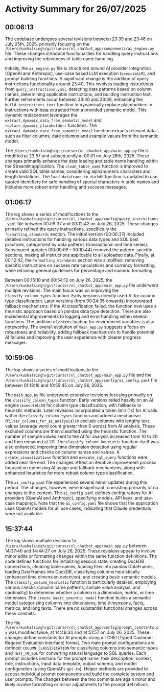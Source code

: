 # Activity Summary for 26/07/2025

## 00:06:13
The codebase undergoes several revisions between 23:39 and 23:46 on July 25th, 2025, primarily focusing on the `/Users/kushalsingh/git/cursor/xl_chatbot_app/components/ai_engine.py` file.  These changes introduce functionalities for handling query instructions and improving the robustness of  table name handling.

Initially, the `ai_engine.py` file is structured around AI provider integration (OpenAI and Anthropic), use-case based LLM execution (`executeLLM`), and prompt building functions.  A significant change is the addition of query instructions functionality around 23:40. This involves loading instructions from `query_instructions.yaml`, detecting data patterns based on column names, determining applicable instructions, and building instruction text.  Further refinements occur between 23:40 and 23:46, enhancing the `build_instructions_text` function to dynamically replace placeholders in instructions with data extracted from a provided semantic model.  This dynamic replacement leverages the `extract_dynamic_data_from_semantic_model` and `replace_dynamic_placeholders` functions. The `extract_dynamic_data_from_semantic_model` function extracts relevant data such as filter columns, date columns and example values from the semantic model.

The `/Users/kushalsingh/git/cursor/xl_chatbot_app/main_app.py` file is modified at 23:57 and subsequently at 00:01 on July 26th, 2025. These changes primarily enhance the data loading and table name handling within the Streamlit application.  The `clean_table_name` function is improved to create valid SQL table names, considering alphanumeric characters and length limitations.  The `load_dataframe_to_duckdb` function is updated to use quoted identifiers for safe handling of special characters in table names and includes more robust error handling and success messages.


## 01:06:17
The log shows a series of modifications to the `/Users/kushalsingh/git/cursor/xl_chatbot_app/config/query_instructions.yaml` file between 00:06:37 and 00:12:42 on July 26, 2025.  These changes primarily refined the query instructions, specifically the `formatting_standards` section.  The initial version (00:06:37) included detailed instructions for handling various data types and SQL best practices, categorized by data patterns (transactional and time series).  Subsequent updates (00:09:09 - 00:10:44) removed the pattern-specific sections, making all instructions applicable to all uploaded data.  Finally, at 00:12:42, the `formatting_standards` section was simplified, removing specific instructions on success rate calculations and currency formatting, while retaining general guidelines for percentage and numeric formatting.

Between 00:15:10 and 00:54:12 on July 26, 2025, the `/Users/kushalsingh/git/cursor/xl_chatbot_app/main_app.py` file underwent multiple revisions. The main focus was on improving the `classify_column_types` function. Early versions directly used AI for column type classification. Later versions (from 00:24:35 onwards) incorporated fallback mechanisms: if the AI classification failed, the function now uses a heuristic approach based on pandas data type detection.  There are also incremental improvements to logging and error handling within several functions.  The addition of `dotenv` loading for environment variables is also noteworthy.  The overall evolution of `main_app.py` suggests a focus on robustness and reliability, adding fallback mechanisms to handle potential AI failures and improving the user experience with clearer progress messages.


## 10:59:06
The log shows a series of modifications to the `/Users/kushalsingh/git/cursor/xl_chatbot_app/main_app.py` file and the `/Users/kushalsingh/git/cursor/xl_chatbot_app/config/ai_config.yaml` file between 01:18:18 and 10:55:45 on July 26, 2025.

The `main_app.py` file underwent extensive revisions focusing primarily on the `classify_column_types` function.  Early versions relied heavily on an AI engine (`executeLLM`) for column type classification, with fallbacks to heuristic methods.  Later revisions incorporated a token limit (1k) for AI calls within the `classify_column_types` function and added a mechanism (`filter_columns_for_ai_analysis`) to exclude columns with lengthy text values (average word count greater than 6 words) from AI analysis. These excluded columns are then classified using the heuristic function.  The number of sample values sent to the AI for analysis increased from 10 to 20 and then remained at 20.  The `classify_column_heuristic` function itself was also enhanced, improving time dimension detection using regular expressions and checks on column names and values. A `create_visualizations` function and `execute_sql_query` functions were added near the end.  The changes reflect an iterative improvement process focused on optimizing AI usage and fallback mechanisms, along with enhanced heuristics for more robust column type classification.

The `ai_config.yaml` file experienced several minor updates during this period.  The changes, however, were insignificant, consisting primarily of no changes to the content.  The  `ai_config.yaml` defines configurations for AI providers (OpenAI and Anthropic), specifying models, API keys, and use-case mappings.  Note that the  `ai_config.yaml` file shows that the application uses OpenAI models for all use cases, indicating that Claude credentials were not available.


## 15:37:44
The log shows multiple revisions to `/Users/kushalsingh/git/cursor/xl_chatbot_app/main_app.py` between 14:37:40 and 14:44:27 on July 26, 2025.  These revisions appear to involve minor edits or formatting changes within the same function definitions. The code defines functions for initializing session state, creating DuckDB connections, cleaning table names, loading files into pandas DataFrames, loading DataFrames into DuckDB, classifying columns heuristically (enhanced time dimension detection), and creating basic semantic models.  The `classify_column_heuristic` function is particularly detailed, employing various checks (column name patterns, sample value analysis, and cardinality) to determine whether a column is a dimension, metric, or time dimension. The `create_basic_semantic_model` function builds a semantic model categorizing columns into dimensions, time dimensions, facts, metrics, and long texts.  There are no substantial functional changes across these commits.

The file `/Users/kushalsingh/git/cursor/xl_chatbot_app/config/prompt_constants.py` was modified twice, at 14:49:34 and 14:51:57 on July 26, 2025.  These changes define constants for AI prompts using a TCREI (Typed Customer Request Evaluation Interface) format. Two main prompt configurations are defined: `COLUMN_CLASSIFICATION` for classifying columns into semantic types and `TEXT_TO_SQL` for converting natural language to SQL queries.  Each prompt includes sections for the prompt name, task description, context, role, instructions, input data template, output schema, and model configuration (using OpenAI's `gpt-4o`).  Helper methods are provided to access individual prompt components and build the complete system and user prompts.  The changes between the two commits are again minor and likely involve formatting or minor adjustments to the prompt definitions.
